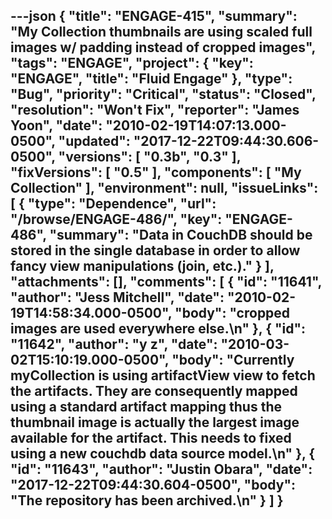 ---json
{
  "title": "ENGAGE-415",
  "summary": "My Collection thumbnails are using scaled full images w/ padding instead of cropped images",
  "tags": "ENGAGE",
  "project": {
    "key": "ENGAGE",
    "title": "Fluid Engage"
  },
  "type": "Bug",
  "priority": "Critical",
  "status": "Closed",
  "resolution": "Won't Fix",
  "reporter": "James Yoon",
  "date": "2010-02-19T14:07:13.000-0500",
  "updated": "2017-12-22T09:44:30.606-0500",
  "versions": [
    "0.3b",
    "0.3"
  ],
  "fixVersions": [
    "0.5"
  ],
  "components": [
    "My Collection"
  ],
  "environment": null,
  "issueLinks": [
    {
      "type": "Dependence",
      "url": "/browse/ENGAGE-486/",
      "key": "ENGAGE-486",
      "summary": "Data in CouchDB should be stored in the single database in order to allow fancy view manipulations (join, etc.)."
    }
  ],
  "attachments": [],
  "comments": [
    {
      "id": "11641",
      "author": "Jess Mitchell",
      "date": "2010-02-19T14:58:34.000-0500",
      "body": "cropped images are used everywhere else.\n"
    },
    {
      "id": "11642",
      "author": "y z",
      "date": "2010-03-02T15:10:19.000-0500",
      "body": "Currently myCollection is using artifactView view to fetch the artifacts. They are consequently mapped using a standard artifact mapping thus the thumbnail image is actually the largest image available for the artifact. This needs to fixed using a new couchdb data source model.\n"
    },
    {
      "id": "11643",
      "author": "Justin Obara",
      "date": "2017-12-22T09:44:30.604-0500",
      "body": "The repository has been archived.\n"
    }
  ]
}
---

        